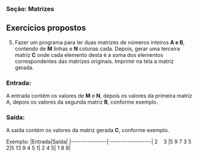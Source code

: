 
### Seção: Matrizes
## Exercícios propostos



5) Fazer um programa para ler duas matrizes de números inteiros **A e B**, contendo de **M** linhas e **N** colunas cada. Depois, gerar uma terceira matriz **C** onde cada elemento desta é a soma dos elementos correspondentes das matrizes originais. Imprimir na tela a matriz gerada.

### Entrada: 
A entrada contém os valores de **M** e **N**, depois os valores da primeira matriz A, depois os valores da segunda matriz **B**, conforme exemplo.

### Saída:
A saída contém os valores da matriz gerada **C**, conforme exemplo.

Exemplo:
|Entrada|Saída|
|---------------|------------------|
 2&nbsp;&nbsp;&nbsp; 3               |5 9 7
3 5 2|5 13 9
 4 5 1|
2 4 5|
1 8 8|